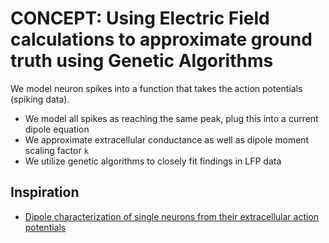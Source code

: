 # CONCEPT: Using Electric Field calculations to approximate ground truth using Genetic Algorithms

We model neuron spikes into a function that takes the action potentials (spiking data).

- We model all spikes as reaching the same peak, plug this into a current dipole equation
- We approximate extracellular conductance as well as dipole moment scaling factor `k`
- We utilize genetic algorithms to closely fit findings in LFP data


## Inspiration

- [Dipole characterization of single neurons from their extracellular action potentials](https://pubmed.ncbi.nlm.nih.gov/21667156/)
